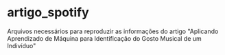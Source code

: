 # artigo_spotify
Arquivos necessários para reproduzir as informações do artigo "Aplicando Aprendizado de Máquina para Identificação do Gosto Musical de um  Indivíduo"
